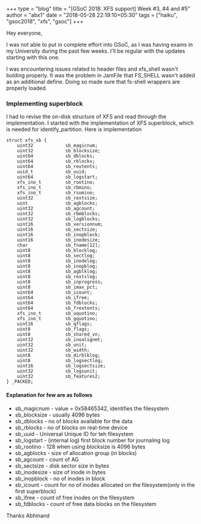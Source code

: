 +++
type = "blog"
title = "[GSoC 2018: XFS support] Week #3, #4 and #5"
author = "abx1"
date = "2018-05-28 22:19:10+05:30"
tags = ["haiku", "gsoc2018", "xfs", "gsoc"]
+++

Hey everyone,

I was not able to put in complete effort into GSoC, as I was having exams in my University during the past few weeks. I'll be regular with the updates starting with this one.

I was encountering issues related to header files and xfs_shell wasn't bulding properly. It was the problem in JamFile that FS_SHELL wasn't added as an additional define. Doing so made sure that fs-shell wrappers are properly loaded.

### Implementing superblock

I had to revise the on-disk structure of XFS and read through the implementation. I started with the implementation of XFS superblock, which is needed for identify_partition. Here is implementation

	struct xfs_sb {
	    uint32            sb_magicnum;
	    uint32            sb_blocksize;
	    uint64            sb_dblocks;
	    uint64            sb_rblocks;
	    uint64            sb_rextents;
	    uuid_t            sb_uuid;
	    uint64            sb_logstart;
	    xfs_ino_t         sb_rootino;
	    xfs_ino_t         sb_rbmino;
	    xfs_ino_t         sb_rsumino;
	    uint32            sb_rextsize;
	    uint              sb_agblocks;
	    uint32            sb_agcount;
	    uint32            sb_rbmblocks;
	    uint32            sb_logblocks;
	    uint16            sb_versionnum;
	    uint16            sb_sectsize;
	    uint16            sb_inopblock;
	    uint16            sb_inodesize;
	    char              sb_fname[12];
	    uint8             sb_blocklog;
	    uint8             sb_sectlog;
	    uint8             sb_inodelog;
	    uint8             sb_inopblog;
	    uint8             sb_agblklog;
	    uint8             sb_rextslog;
	    uint8             sb_inprogress;
	    uint8             sb_imax_pct;
	    uint64            sb_icount;
	    uint64            sb_ifree;
	    uint64            sb_fdblocks;
	    uint64            sb_frextents;
	    xfs_ino_t         sb_uquotino;
	    xfs_ino_t         sb_gquotino;
	    uint16            sb_qflags;
	    uint8             sb_flags;
	    uint8             sb_shared_vn;
	    uint32            sb_inoalignmt;
	    uint32            sb_unit;
	    uint32            sb_width;
	    uint8             sb_dirblklog;
	    uint8             sb_logsectlog;
	    uint16            sb_logsectsize;
	    uint32            sb_logsunit;
	    uint32            sb_features2;
	} _PACKED;

#### Explanation for few are as follows
* sb_magicnum - value = 0x58465342, identifies the filesystem
* sb_blocksize - usually 4096 bytes
* sb_dblocks - no of blocks available for the data
* sb_rblocks - no of blocks on real-time device
* sb_uuid - Universal Unique ID for teh filesystem
* sb_logstart - (internal log) first block number for journaling log
* sb_rootino - 128 when using blocksize is 4096 bytes
* sb_agblocks - size of allocation group (in blocks)
* sb_agcount - count of AG
* sb_sectsize - disk sector size in bytes
* sb_inodesize - size of inode in bytes
* sb_inopblock - no of inodes in block
* sb_icount - count for no of inodes allocated on the filesystem(only in the first superblock)
* sb_ifree - count of free inodes on the filesystem
* sb_fdblocks - count of free data blocks on the filesystem

Thanks
Abhinand